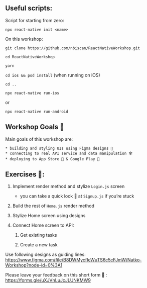 ## Useful scripts:

Script for starting from zero:

`npx react-native init <name>`


On this workshop:

`git clone https://github.com/nbiscan/ReactNativeWorkshop.git`

`cd ReactNativeWorkshop`

`yarn`

`cd ios && pod install` (when running on iOS)

`cd ..`

`npx react-native run-ios`

 or

`npx react-native run-android`


## Workshop Goals 🥅

Main goals of this workshop are:

	* building and styling UIs using Figma designs 📱
	* connecting to real API service and data manipulation 🕸
	* deploying to App Store 🍏 & Google Play 🤖


## Exercises 💪:

1. Implement render method and stylize  `Login.js` screen
	* you can take a quick look 👀 at `Signup.js` if you’re stuck
3. Build the rest of `Home.js` render method
4. Stylize Home screen using designs
5. Connect Home screen to API:

    1. Get existing tasks

    2. Create a new task

Use following designs as guiding lines: https://www.figma.com/file/B8DWMycfIeWuTS6c5cFJmW/Natko-Workshop?node-id=0%3A1

Please leave your feedback on this short form 🙏 :
https://forms.gle/uXJVnLuJcJLUNKMW9

